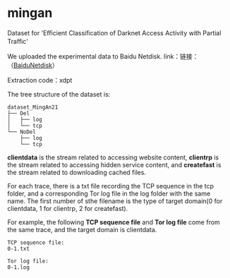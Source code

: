 # mingan
Dataset for  'Eﬃcient Classiﬁcation of Darknet Access Activity with Partial Traﬃc'

We uploaded the experimental data to Baidu Netdisk. link：链接：（[BaiduNetdisk](https://pan.baidu.com/s/1Wi3VQNNzTK9cObqbjee_sw)）

Extraction code：xdpt

The tree structure of the dataset is:

```
dataset_MingAn21
├── Del
│   ├── log
│   └── tcp
└── NoDel
    ├── log
    └── tcp
```

**clientdata** is the stream related to accessing website content, **clientrp** is the stream related to accessing hidden service content, and **createfast** is the stream related to downloading cached files.

For each trace, there is a txt file recording the TCP sequence in the tcp folder, and a corresponding Tor log file in the log folder with the same name. The first number of sthe filename is the type of target domain(0 for clientdata, 1 for clientrp, 2 for createfast).

For example, the following **TCP sequence file** and **Tor log file** come from the same trace, and the target domain is clientdata.

```
TCP sequence file:
0-1.txt

Tor log file:
0-1.log
```
